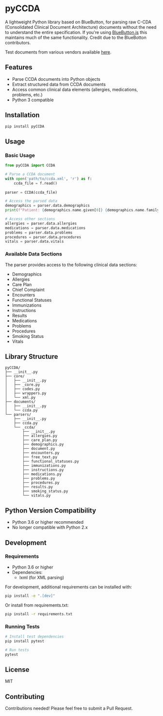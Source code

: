# pyCCDA

A lightweight Python library based on BlueButton, for parsing raw C-CDA (Consolidated Clinical Document Architecture) documents without the need to understand the entire specification. If you're using [BlueButton.js](https://github.com/blue-button/bluebutton.js/) this maintains much of the same functionality. Credit due to the BlueBotton contributors. 

Test documents from various vendors available [here](https://github.com/jmandel/sample_ccdas).

## Features

- Parse CCDA documents into Python objects
- Extract structured data from CCDA documents
- Access common clinical data elements (allergies, medications, problems, etc.)
- Python 3 compatible

## Installation

```bash
pip install pyCCDA
```

## Usage

### Basic Usage

```python
from pyCCDA import CCDA

# Parse a CCDA document
with open('path/to/ccda.xml', 'r') as f:
    ccda_file = f.read()
    
parser = CCDA(ccda_file)

# Access the parsed data
demographics = parser.data.demographics
print(f"Patient: {demographics.name.given[0]} {demographics.name.family}")

# Access other sections
allergies = parser.data.allergies
medications = parser.data.medications
problems = parser.data.problems
procedures = parser.data.procedures
vitals = parser.data.vitals
```

### Available Data Sections

The parser provides access to the following clinical data sections:

- Demographics
- Allergies
- Care Plan
- Chief Complaint
- Encounters
- Functional Statuses
- Immunizations
- Instructions
- Results
- Medications
- Problems
- Procedures
- Smoking Status
- Vitals

## Library Structure

```
pyCCDA/
├── __init__.py
├── core/
│   ├── __init__.py
│   ├── _core.py
│   ├── codes.py
│   ├── wrappers.py
│   └── xml.py
├── documents/
│   ├── __init__.py
│   └── ccda.py
└── parsers/
    ├── __init__.py
    ├── ccda.py
    └── _ccda/
        ├── __init__.py
        ├── allergies.py
        ├── care_plan.py
        ├── demographics.py
        ├── document.py
        ├── encounters.py
        ├── free_text.py
        ├── functional_statuses.py
        ├── immunizations.py
        ├── instructions.py
        ├── medications.py
        ├── problems.py
        ├── procedures.py
        ├── results.py
        ├── smoking_status.py
        └── vitals.py
```

## Python Version Compatibility

- Python 3.6 or higher recommended
- No longer compatible with Python 2.x

## Development

### Requirements

- Python 3.6 or higher
- Dependencies: 
  - lxml (for XML parsing)

For development, additional requirements can be installed with:
```bash
pip install -e ".[dev]"
```

Or install from requirements.txt:
```bash
pip install -r requirements.txt
```

### Running Tests

```bash
# Install test dependencies
pip install pytest

# Run tests
pytest
```

## License

MIT

## Contributing

Contributions needed! Please feel free to submit a Pull Request.
